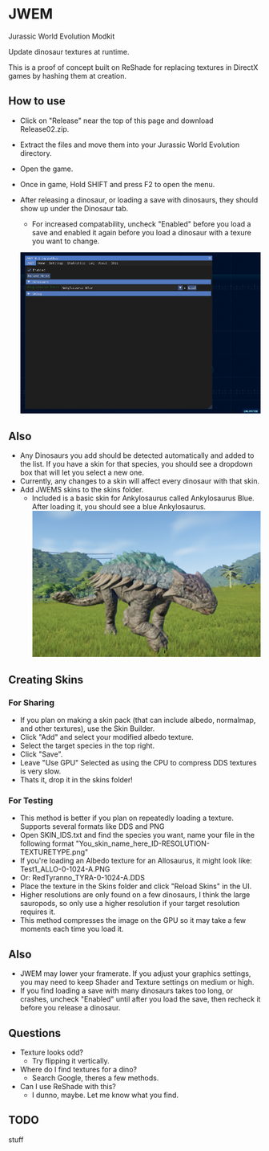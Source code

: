 # JWEM
Jurassic World Evolution Modkit

Update dinosaur textures at runtime.

This is a proof of concept built on ReShade for replacing textures in DirectX games by hashing them at creation.

## How to use
 - Click on "Release" near the top of this page and download Release02.zip.
 - Extract the files and move them into your Jurassic World Evolution directory. 
 - Open the game.
 - Once in game, Hold SHIFT and press F2 to open the menu.
 - After releasing a dinosaur, or loading a save with dinosaurs, they should show up under the Dinosaur tab. 
 	- For increased compatability, uncheck "Enabled" before you load a save and enabled it again before you load a dinosaur with a texure you want to change.
	
	![JWEM UI](https://github.com/Pathos0925/JWEM/blob/master/ReadmeImages/JWEMmenu.png)
## Also
 - Any Dinosaurs you add should be detected automatically and added to the list. If you have a skin for that species, you should see a dropdown box that will let you select a new one.
- Currently, any changes to a skin will affect every dinosaur with that skin.
- Add JWEMS skins to the skins folder. 
	- Included is a basic skin for Ankylosaurus called Ankylosaurus Blue. After loading it, you should see a blue Ankylosaurus.
	![BLUE ANKY](https://github.com/Pathos0925/JWEM/blob/master/ReadmeImages/BlueAnky.png)
	
## Creating Skins

### For Sharing
 - If you plan on making a skin pack (that can include albedo, normalmap, and other textures), use the Skin Builder.
 - Click "Add" and select your modified albedo texture.
 - Select the target species in the top right.
 - Click "Save".
 - Leave "Use GPU" Selected as using the CPU to compress DDS textures is very slow.
 - Thats it, drop it in the skins folder!
 
### For Testing
 - This method is better if you plan on repeatedly loading a texture. Supports several formats like DDS and PNG
 - Open SKIN_IDS.txt and find the species you want, name your file in the following format "You_skin_name_here_ID-RESOLUTION-TEXTURETYPE.png"
 - If you're loading an Albedo texture for an Allosaurus, it might look like: Test1_ALLO-0-1024-A.PNG
 - Or: RedTyranno_TYRA-0-1024-A.DDS
 - Place the texture in the Skins folder and click "Reload Skins" in the UI.
 - Higher resolutions are only found on a few dinosaurs, I think the large sauropods, so only use a higher resolution if your target resolution requires it.
  - This method compresses the image on the GPU so it may take a few moments each time you load it. 

## Also
 - JWEM may lower your framerate. If you adjust your graphics settings, you may need to keep Shader and Texture settings on medium or high.
 - If you find loading a save with many dinosaurs takes too long, or crashes, uncheck "Enabled" until after you load the save, then recheck it before you release a dinosaur.
 ## Questions

 - Texture looks odd?
 	- Try flipping it vertically.
 - Where do I find textures for a dino?
 	- Search Google, theres a few methods.
- Can I use ReShade with this?
	- I dunno, maybe. Let me know what you find.

## TODO
stuff
